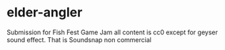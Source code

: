 # elder-angler
 Submission for Fish Fest Game Jam
all content is cc0 except for geyser sound effect.  That is Soundsnap non commercial
